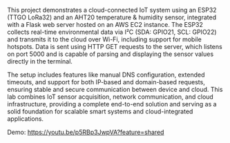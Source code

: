 This project demonstrates a cloud-connected IoT system using an ESP32 (TTGO LoRa32) and an AHT20 temperature & humidity sensor, integrated with a Flask web server hosted on an AWS EC2 instance. The ESP32 collects real-time environmental data via I²C (SDA: GPIO21, SCL: GPIO22) and transmits it to the cloud over Wi-Fi, including support for mobile hotspots. Data is sent using HTTP GET requests to the server, which listens on port 5000 and is capable of parsing and displaying the sensor values directly in the terminal.

The setup includes features like manual DNS configuration, extended timeouts, and support for both IP-based and domain-based requests, ensuring stable and secure communication between device and cloud. This lab combines IoT sensor acquisition, network communication, and cloud infrastructure, providing a complete end-to-end solution and serving as a solid foundation for scalable smart systems and cloud-integrated applications.

Demo: https://youtu.be/p5RBp3JwpVA?feature=shared
